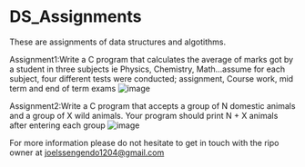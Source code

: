 # DS_Assignments

These are assignments of data structures and algotithms.

Assignment1:Write a C program that calculates the average of marks got by a student in three subjects ie Physics, Chemistry, Math...assume for each subject, four different tests were conducted; assignment, Course work, mid term and end of term exams
![image](https://github.com/user-attachments/assets/c5c6aa00-4e26-47e9-8473-7c7e19a156ca)


Assignment2:Write a C program that accepts a group of N domestic animals and a group of X wild animals. Your program should print N + X animals after entering each group
![image](https://github.com/user-attachments/assets/4af0147f-57e8-49c8-a99c-bf44b337af45)


For more information please do not hesitate to get in touch with the ripo owner at joelssengendo1204@gmail.com 
